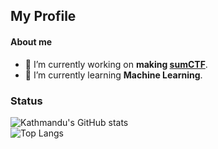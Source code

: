 ## My Profile

#### About me
- 🔭 I’m currently working on **making [sumCTF](https://sumctf.herokuapp.com/)**.
- 🌱 I’m currently learning **Machine Learning**.


### Status
![Kathmandu's GitHub stats](https://github-readme-stats.vercel.app/api?username=kathmandu777&show_icons=true&theme=tokyonight&count_private=true)  
![Top Langs](https://github-readme-stats.vercel.app/api/top-langs/?username=kathmandu777&layout=compact)  
